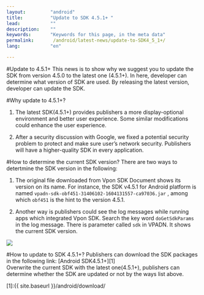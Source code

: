```yaml
---
layout:         "android"
title:          "Update to SDK 4.5.1+ "
lead:           ""
description:    ""
keywords:       "Keywords for this page, in the meta data"
permalink:       /android/latest-news/update-to-SDK4_5_1+/
lang:           "en"

---
```


#Update to 4.5.1+
This news is to show why we suggest you to update the SDK from version 4.5.0 to the latest one (4.5.1+). In here, developer can determine what version of SDK are used. By releasing the latest version, developer can update the SDK.

#Why update to 4.5.1+?

1. The latest SDK(4.5.1+) provides publishers a more display-optional environment and better user experience. Some similar modifications could enhance the user experience.

2. After a security discussion with Google, we fixed a potential security problem to protect and make sure user’s network security. Publishers will have a higher-quality SDK in every application.

#How to determine the current SDK version?
There are two ways to detertmine the SDK version in the following:

1. The original file downloaded from Vpon SDK Document shows its version on its name. For instance, the SDK v4.5.1 for Android platform is named `vpadn-sdk-obf451-31406102-1604131557-ca97036.jar` ,  among which `obf451` is the hint to the version 4.5.1.

2. Another way is publishers could see the log messages while running apps which integrated Vpon SDK. Search the key word `doGetSdkParams`  in the log message. There is parameter called `sdk` in VPADN. It shows the current SDK version.
<img src="{{site.imgurl}}/Update to 4_5_1.png" >


#How to update to SDK 4.5.1+?
Publishers can download the SDK packages in the following link:
[Android SDK4.5.1+][1] <br>
Overwrite the current SDK with the latest one(4.5.1+), publishers can determine whether the SDK are updated or not by the ways list above. 



[1]:{{ site.baseurl }}/android/download/
